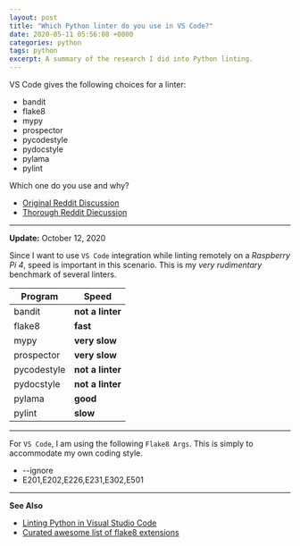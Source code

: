 ```yaml
---
layout: post
title: "Which Python linter do you use in VS Code?"
date: 2020-05-11 05:56:08 +0000
categories: python
tags: python
excerpt: A summary of the research I did into Python linting.
---
```


VS Code gives the following choices for a linter:

* bandit
* flake8
* mypy
* prospector
* pycodestyle
* pydocstyle
* pylama
* pylint

Which one do you use and why?

* [Original Reddit Discussion](https://www.reddit.com/r/Python/comments/gheine/which_linter_do_you_use_in_vs_code/)
* [Thorough Reddit Diecussion](https://www.reddit.com/r/Python/comments/jar4rd/linters_which_one/)

___

**Update:** October 12, 2020

Since I want to use `VS Code` integration while linting remotely on a *Raspberry Pi 4*, speed is important in this scenario.
This is my *very rudimentary* benchmark of several linters.

Program | Speed
--------| -----
bandit      | **not a linter**
flake8      | **fast**
mypy        | **very slow**
prospector  | **very slow**
pycodestyle | **not a linter**
pydocstyle  | **not a linter**
pylama      | **good**
pylint      | **slow**

___

For `VS Code`, I am using the following `Flake8 Args`.  This is simply to accommodate my own coding style.

* --ignore
* E201,E202,E226,E231,E302,E501

___

**See Also**

* [Linting Python in Visual Studio Code](https://code.visualstudio.com/docs/python/linting)
* [Curated awesome list of flake8 extensions](https://github.com/DmytroLitvinov/awesome-flake8-extensions)

